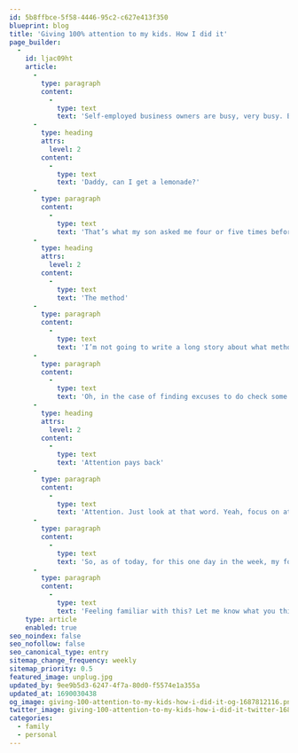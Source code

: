 ```yaml
---
id: 5b8ffbce-5f58-4446-95c2-c627e413f350
blueprint: blog
title: 'Giving 100% attention to my kids. How I did it'
page_builder:
  -
    id: ljac09ht
    article:
      -
        type: paragraph
        content:
          -
            type: text
            text: 'Self-employed business owners are busy, very busy. Being productive, checking and responding to email and social media and keeping in contact with your clients and your network. Just a few things self-employed business owners need to take care of every day. But what if all that work is standing in the way of a great day with your kids?'
      -
        type: heading
        attrs:
          level: 2
        content:
          -
            type: text
            text: 'Daddy, can I get a lemonade?'
      -
        type: paragraph
        content:
          -
            type: text
            text: 'That’s what my son asked me four or five times before he padded me on my leg to beg for attention on my weekly day off . Well, daddy was buried in his phone reading email and his twitter timeline. This moment, just a few days ago, helped me to decide what I did today. Use my phone only to answer calls from my wife, family, friends and other non-business callers and focus on my kids. OK, and to check the weather when I need to go out with the kids and the dog.'
      -
        type: heading
        attrs:
          level: 2
        content:
          -
            type: text
            text: 'The method'
      -
        type: paragraph
        content:
          -
            type: text
            text: 'I’m not going to write a long story about what methods there are to focus and leave your business out of sight for just one day. It’s very simple to be honest. If you feel distracted from your children, determine what the distraction is and eliminate it. Stop! Don’t fold your iPad in two or dump your Nexus 6 in the toilet. Just turn notifications off. No sound, no flashing light and no notification in the notification area. That’s where it starts. This way you have to initiate the need for information, and that’s the exact moment you can say to yourself: No, not today! That summarizes the method. There’s nothing more to it. Just do it (Sorry Nike, it is/was a great slogan).'
      -
        type: paragraph
        content:
          -
            type: text
            text: 'Oh, in the case of finding excuses to do check some things during your day off, THERE ARE NO EXCUSES.'
      -
        type: heading
        attrs:
          level: 2
        content:
          -
            type: text
            text: 'Attention pays back'
      -
        type: paragraph
        content:
          -
            type: text
            text: 'Attention. Just look at that word. Yeah, focus on attention. It pays back, being there for your kids, not just physically, pays back right away. Conversations between the kids and me are more relaxed, I answer immediately when they ask something, I see what happens as it happens, I can help when needed, etc. etc. All positive things that pay back by means of your kids enjoying your presence. That should be enough right?'
      -
        type: paragraph
        content:
          -
            type: text
            text: 'So, as of today, for this one day in the week, my focus is on my kids and not on my phone/tablet/laptop/desktop/iWatch or other distract-from-kids-technology.'
      -
        type: paragraph
        content:
          -
            type: text
            text: 'Feeling familiar with this? Let me know what you think or did to get out of it. I’m really interested.'
    type: article
    enabled: true
seo_noindex: false
seo_nofollow: false
seo_canonical_type: entry
sitemap_change_frequency: weekly
sitemap_priority: 0.5
featured_image: unplug.jpg
updated_by: 9ee9b5d3-6247-4f7a-80d0-f5574e1a355a
updated_at: 1690030438
og_image: giving-100-attention-to-my-kids-how-i-did-it-og-1687812116.png
twitter_image: giving-100-attention-to-my-kids-how-i-did-it-twitter-1687812116.png
categories:
  - family
  - personal
---
```

